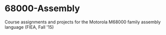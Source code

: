 # 68000-Assembly
Course assignments and projects for the Motorola M68000 family assembly language (FIEA, Fall '15)
